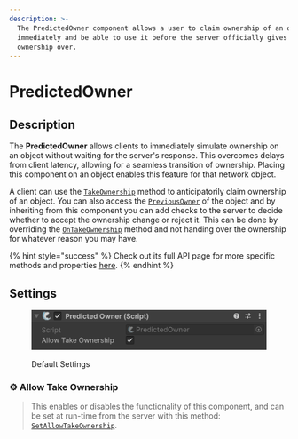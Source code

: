 ```yaml
---
description: >-
  The PredictedOwner component allows a user to claim ownership of an object
  immediately and be able to use it before the server officially gives the
  ownership over.
---
```


# PredictedOwner

## Description

The **PredictedOwner** allows clients to immediately simulate ownership on an object without waiting for the server's response. This overcomes delays from client latency, allowing for a seamless transition of ownership. Placing this component on an object enables this feature for that network object.

A client can use the [`TakeOwnership`](https://fish-networking.com/FishNet/api/api/FishNet.Component.Ownership.PredictedOwner.html#FishNet_Component_Ownership_PredictedOwner_TakeOwnership_System_Boolean_) method to anticipatorily claim ownership of an object. You can also access the [`PreviousOwner`](https://fish-networking.com/FishNet/api/api/FishNet.Component.Ownership.PredictedOwner.html#FishNet_Component_Ownership_PredictedOwner_PreviousOwner) of the object and by inheriting from this component you can add checks to the server to decide whether to accept the ownership change or reject it. This can be done by overriding the [`OnTakeOwnership`](https://fish-networking.com/FishNet/api/api/FishNet.Component.Ownership.PredictedOwner.html#FishNet_Component_Ownership_PredictedOwner_OnTakeOwnership_FishNet_Connection_NetworkConnection_System_Boolean_) method and not handing over the ownership for whatever reason you may have.

{% hint style="success" %}
Check out its full API page for more specific methods and properties [here](https://fish-networking.com/FishNet/api/api/FishNet.Component.Ownership.PredictedOwner.html).
{% endhint %}

## Settings

<div align="left"><figure><img src="../../../.gitbook/assets/predicted-owner-component.png" alt=""><figcaption><p>Default Settings</p></figcaption></figure></div>

### :gear:  **Allow Take Ownership**

> This enables or disables the functionality of this component, and can be set at run-time from the server with this method: [`SetAllowTakeOwnership`](https://fish-networking.com/FishNet/api/api/FishNet.Component.Ownership.PredictedOwner.html#FishNet_Component_Ownership_PredictedOwner_SetAllowTakeOwnership_System_Boolean_).

